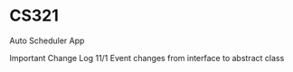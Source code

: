 # CS321
Auto Scheduler App

Important Change Log
11/1
	Event changes from interface to abstract class


